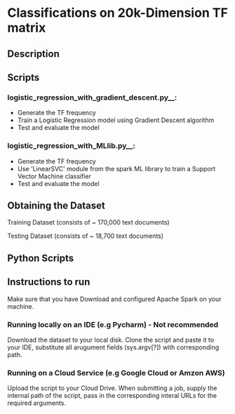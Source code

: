 # Classifications on 20k-Dimension TF matrix


## Description

## Scripts

### logistic_regression_with_gradient_descent.py__: 
* Generate the TF frequency
* Train a Logistic Regression model using Gradient Descent algorithm
* Test and evaluate the model


### logistic_regression_with_MLlib.py__: 
* Generate the TF frequency
* Use 'LinearSVC' module from the spark ML library to train a Support Vector Machine classifier
* Test and evaluate the model


## Obtaining the Dataset

Training Dataset (consists of ~ 170,000 text documents)

Testing Dataset (consists of ~ 18,700 text documents)


## Python Scripts


## Instructions to run

Make sure that you have Download and configured Apache Spark on your machine. 

### Running locally on an IDE (e.g Pycharm) - Not recommended
Download the dataset to your local disk. Clone the script and paste it to your IDE, substitute all arugument fields (sys.argv[?]) with corresponding path.

### Running on a Cloud Service (e.g Google Cloud or Amzon AWS)
Upload the script to your Cloud Drive. When submitting a job, supply the internal path of the script, pass in the corresponding interal URLs for the required arguments. 
